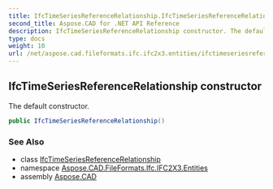 ```yaml
---
title: IfcTimeSeriesReferenceRelationship.IfcTimeSeriesReferenceRelationship
second_title: Aspose.CAD for .NET API Reference
description: IfcTimeSeriesReferenceRelationship constructor. The default constructor
type: docs
weight: 10
url: /net/aspose.cad.fileformats.ifc.ifc2x3.entities/ifctimeseriesreferencerelationship/ifctimeseriesreferencerelationship/
---
```

## IfcTimeSeriesReferenceRelationship constructor

The default constructor.

```csharp
public IfcTimeSeriesReferenceRelationship()
```

### See Also

* class [IfcTimeSeriesReferenceRelationship](../)
* namespace [Aspose.CAD.FileFormats.Ifc.IFC2X3.Entities](../../ifctimeseriesreferencerelationship/)
* assembly [Aspose.CAD](../../../)


